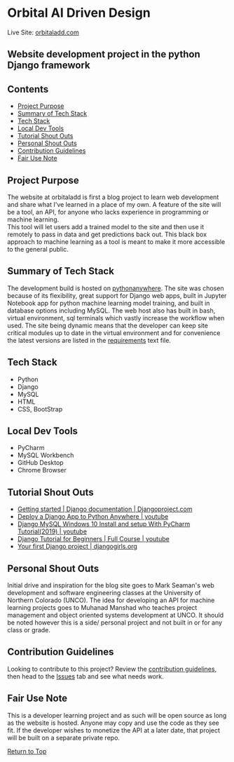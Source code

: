 # Orbital AI Driven Design

Live Site: [orbitaladd.com](http://orbitaladd.pythonanywhere.com/)

## Website development project in the python Django framework
## Contents
* [Project Purpose](#Project-Purpose)
* [Summary of Tech Stack](#Summary-of-Tech-Stack)
* [Tech Stack](#Tech-Stack)
* [Local Dev Tools](#Local-Dev-Tools)
* [Tutorial Shout Outs](#Tutorial-Shout-Outs)
* [Personal Shout Outs](#Personal-Shout-Outs)
* [Contribution Guidelines](#Contribution-Guidelines)
* [Fair Use Note](#Fair-Use-Note)

## Project Purpose
The website at orbitaladd is first a blog project to learn web development and 
share what I've learned in a place of my own.  A feature of the site will be 
a tool, an API, for anyone who lacks experience in programming or machine learning.  
This tool will let users add a trained model to the site and then use it remotely 
to pass in data and get predictions back out.  This black box approach to machine 
learning as a tool is meant to make it more accessible to the general public.

## Summary of Tech Stack
The development build is hosted on [pythonanywhere](http://www.pythonanywhere.com).
The site was chosen because of its flexibility, great support for Django web apps, 
built in Jupyter Notebook app for python machine learning model training, and built
in database options including MySQL.  The web host also has built in bash, virtual 
environment, sql terminals which vastly increase the workflow when used.  The site
being dynamic means that the developer can keep site critical modules up to date in 
the virtual environment and for convenience the latest versions are listed in the
[requirements](requirements.txt) text file.

## Tech Stack
* Python
* Django
* MySQL
* HTML
* CSS, BootStrap
 
## Local Dev Tools
* PyCharm
* MySQL Workbench
* GitHub Desktop
* Chrome Browser

## Tutorial Shout Outs
* [Getting started | Django documentation | Djangoproject.com](https://docs.djangoproject.com/en/3.1/intro/)
* [Deploy a Django App to Python Anywhere | youtube](https://youtu.be/Y4c4ickks2A)
* [Django MySQL Windows 10 Install and setup With PyCharm Tutorial(2019) | youtube](https://youtu.be/lEAkVoI8w4Q)
* [Django Tutorial for Beginners | Full Course | youtube](https://www.youtube.com/watch?v=OTmQOjsl0eg)
* [Your first Django project | djangogirls.org](https://tutorial.djangogirls.org/en/django_start_project/)

## Personal Shout Outs
Initial drive and inspiration for the blog site goes to Mark Seaman's web development and
software engineering classes at the University of Northern Colorado (UNCO).  The idea for developing
an API for machine learning projects goes to Muhanad Manshad who teaches project management and object 
oriented systems development at UNCO.  It should be noted however this is a side/ personal project and not
built in or for any class or grade.

## Contribution Guidelines
Looking to contribute to this project?  Review the [contribution guidelines](docs/contributions.md), then head 
to the [Issues](https://github.com/KevinBRitter/OrbitalADD_Django_Dev/issues) tab and see what needs work.
  
## Fair Use Note
This is a developer learning project and as such will be open source as long 
as the website is hosted.  Anyone may copy and use the code as they see fit. If the developer wishes 
to monetize the API at a later date, that project will be built on a separate private repo.

[Return to Top](#Orbital-AI-Driven-Design)
